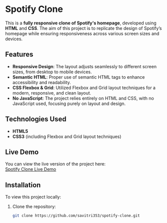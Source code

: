 # Spotify Clone

This is a **fully responsive clone of Spotify's homepage**, developed using **HTML** and **CSS**. The aim of this project is to replicate the design of Spotify’s homepage while ensuring responsiveness across various screen sizes and devices.

## Features
- **Responsive Design**: The layout adjusts seamlessly to different screen sizes, from desktop to mobile devices.
- **Semantic HTML**: Proper use of semantic HTML tags to enhance accessibility and readability.
- **CSS Flexbox & Grid**: Utilized Flexbox and Grid layout techniques for a modern, responsive, and clean layout.
- **No JavaScript**: The project relies entirely on HTML and CSS, with no JavaScript used, focusing purely on layout and design.

## Technologies Used
- **HTML5**
- **CSS3** (including Flexbox and Grid layout techniques)

## Live Demo
You can view the live version of the project here:  
[Spotify Clone Live Demo](https://savitri353.github.io/spotify-clone/)

## Installation

To view this project locally:
1. Clone the repository:
   ```bash
   git clone https://github.com/savitri353/spotify-clone.git
